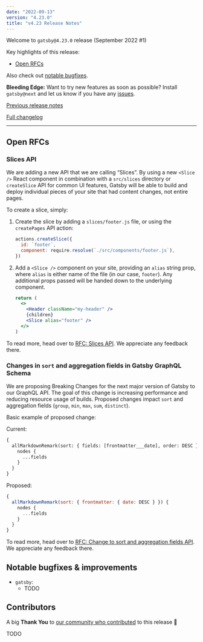 ```yaml
---
date: "2022-09-13"
version: "4.23.0"
title: "v4.23 Release Notes"
---
```


Welcome to `gatsby@4.23.0` release (September 2022 #1)

Key highlights of this release:

- [Open RFCs](#open-rfcs)

Also check out [notable bugfixes](#notable-bugfixes--improvements).

**Bleeding Edge:** Want to try new features as soon as possible? Install `gatsby@next` and let us know if you have any [issues](https://github.com/gatsbyjs/gatsby/issues).

[Previous release notes](/docs/reference/release-notes/v4.22)

[Full changelog][full-changelog]

---

## Open RFCs

### Slices API

We are adding a new API that we are calling “Slices”. By using a new `<Slice />` React component in combination with a `src/slices` directory or `createSlice` API for common UI features, Gatsby will be able to build and deploy individual pieces of your site that had content changes, not entire pages.

To create a slice, simply:

1. Create the slice by adding a `slices/footer.js` file, or using the `createPages` API action:

   ```js
   actions.createSlice({
     id: `footer`,
     component: require.resolve(`./src/components/footer.js`),
   })
   ```

2. Add a `<Slice />` component on your site, providing an `alias` string prop, where `alias` is either name of the file (in our case, `footer`). Any additional props passed will be handed down to the underlying component.

   ```jsx
   return (
     <>
       <Header className="my-header" />
       {children}
       <Slice alias="footer" />
     </>
   )
   ```

To read more, head over to [RFC: Slices API](https://github.com/gatsbyjs/gatsby/discussions/36339). We appreciate any feedback there.

### Changes in `sort` and aggregation fields in Gatsby GraphQL Schema

We are proposing Breaking Changes for the next major version of Gatsby to our GraphQL API. The goal of this change is increasing performance and reducing resource usage of builds. Proposed changes impact `sort` and aggregation fields (`group`, `min`, `max`, `sum`, `distinct`).

Basic example of proposed change:

Current:

```graphql
{
  allMarkdownRemark(sort: { fields: [frontmatter___date], order: DESC }) {
    nodes {
      ...fields
    }
  }
}
```

Proposed:

```jsx
{
  allMarkdownRemark(sort: { frontmatter: { date: DESC } }) {
    nodes {
      ...fields
    }
  }
}
```

To read more, head over to [RFC: Change to sort and aggregation fields API](https://github.com/gatsbyjs/gatsby/discussions/36242). We appreciate any feedback there.

## Notable bugfixes & improvements

- `gatsby`:
  - TODO

## Contributors

A big **Thank You** to [our community who contributed][full-changelog] to this release 💜

TODO

[full-changelog]: https://github.com/gatsbyjs/gatsby/compare/gatsby@4.23.0-next.0...gatsby@4.23.0
